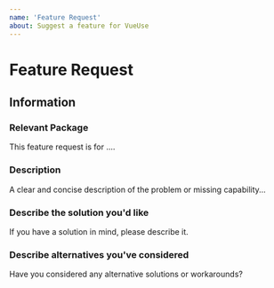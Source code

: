 ```yaml
---
name: 'Feature Request'
about: Suggest a feature for VueUse
---
```


# Feature Request

## Information

### Relevant Package

This feature request is for ....

### Description

A clear and concise description of the problem or missing capability...

### Describe the solution you'd like

If you have a solution in mind, please describe it.

### Describe alternatives you've considered

Have you considered any alternative solutions or workarounds?
